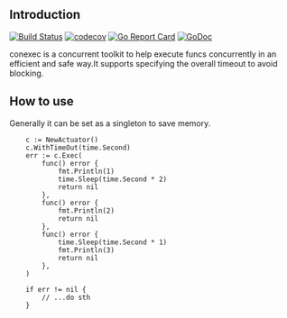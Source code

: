 ## Introduction
[![Build Status](https://travis-ci.org/ITcathyh/conexec.svg?branch=master)](https://travis-ci.org/ITcathyh/conexec)
[![codecov](https://codecov.io/gh/ITcathyh/conexec/branch/master/graph/badge.svg)](https://codecov.io/gh/ITcathyh/conexec)
[![Go Report Card](https://goreportcard.com/badge/github.com/ITcathyh/conexec)](https://goreportcard.com/report/github.com/ITcathyh/conexec)
[![GoDoc](https://godoc.org/github.com/ITcathyh/conexec?status.svg)](https://godoc.org/github.com/ITcathyh/conexec)

conexec is a concurrent toolkit to help execute funcs concurrently in an efficient and safe way.It supports specifying the overall timeout to avoid blocking.

## How to use
Generally it can be set as a singleton to save memory.
```
	c := NewActuator()
	c.WithTimeOut(time.Second)
	err := c.Exec(
		func() error {
			fmt.Println(1)
			time.Sleep(time.Second * 2)
			return nil
		},
		func() error {
			fmt.Println(2)
			return nil
		},
		func() error {
			time.Sleep(time.Second * 1)
			fmt.Println(3)
			return nil
		},
	)
	
	if err != nil {
		// ...do sth
	}
```
